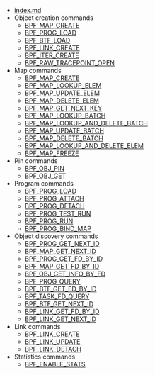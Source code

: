 * [index.md](index.md)
* Object creation commands
  * [BPF_MAP_CREATE](BPF_MAP_CREATE.md)
  * [BPF_PROG_LOAD](BPF_PROG_LOAD.md)
  * [BPF_BTF_LOAD](BPF_BTF_LOAD.md)
  * [BPF_LINK_CREATE](BPF_LINK_CREATE.md)
  * [BPF_ITER_CREATE](BPF_ITER_CREATE.md)
  * [BPF_RAW_TRACEPOINT_OPEN](BPF_RAW_TRACEPOINT_OPEN.md)
* Map commands
  * [BPF_MAP_CREATE](BPF_MAP_CREATE.md)
  * [BPF_MAP_LOOKUP_ELEM](BPF_MAP_LOOKUP_ELEM.md)
  * [BPF_MAP_UPDATE_ELEM](BPF_MAP_UPDATE_ELEM.md)
  * [BPF_MAP_DELETE_ELEM](BPF_MAP_DELETE_ELEM.md)
  * [BPF_MAP_GET_NEXT_KEY](BPF_MAP_GET_NEXT_KEY.md)
  * [BPF_MAP_LOOKUP_BATCH](BPF_MAP_LOOKUP_BATCH.md)
  * [BPF_MAP_LOOKUP_AND_DELETE_BATCH](BPF_MAP_LOOKUP_AND_DELETE_BATCH.md)
  * [BPF_MAP_UPDATE_BATCH](BPF_MAP_UPDATE_BATCH.md)
  * [BPF_MAP_DELETE_BATCH](BPF_MAP_DELETE_BATCH.md)
  * [BPF_MAP_LOOKUP_AND_DELETE_ELEM](BPF_MAP_LOOKUP_AND_DELETE_ELEM.md)
  * [BPF_MAP_FREEZE](BPF_MAP_FREEZE.md)
* Pin commands
  * [BPF_OBJ_PIN](BPF_OBJ_PIN.md)
  * [BPF_OBJ_GET](BPF_OBJ_GET.md)
* Program commands
  * [BPF_PROG_LOAD](BPF_PROG_LOAD.md)
  * [BPF_PROG_ATTACH](BPF_PROG_ATTACH.md)
  * [BPF_PROG_DETACH](BPF_PROG_DETACH.md)
  * [BPF_PROG_TEST_RUN](BPF_PROG_TEST_RUN.md)
  * [BPF_PROG_RUN](BPF_PROG_TEST_RUN.md)
  * [BPF_PROG_BIND_MAP](BPF_PROG_BIND_MAP.md)
* Object discovery commands
  * [BPF_PROG_GET_NEXT_ID](BPF_PROG_GET_NEXT_ID.md)
  * [BPF_MAP_GET_NEXT_ID](BPF_MAP_GET_NEXT_ID.md)
  * [BPF_PROG_GET_FD_BY_ID](BPF_PROG_GET_FD_BY_ID.md)
  * [BPF_MAP_GET_FD_BY_ID](BPF_MAP_GET_FD_BY_ID.md)
  * [BPF_OBJ_GET_INFO_BY_FD](BPF_OBJ_GET_INFO_BY_FD.md)
  * [BPF_PROG_QUERY](BPF_PROG_QUERY.md)
  * [BPF_BTF_GET_FD_BY_ID](BPF_BTF_GET_FD_BY_ID.md)
  * [BPF_TASK_FD_QUERY](BPF_TASK_FD_QUERY.md)
  * [BPF_BTF_GET_NEXT_ID](BPF_BTF_GET_NEXT_ID.md)
  * [BPF_LINK_GET_FD_BY_ID](BPF_LINK_GET_FD_BY_ID.md)
  * [BPF_LINK_GET_NEXT_ID](BPF_LINK_GET_NEXT_ID.md)
* Link commands
  * [BPF_LINK_CREATE](BPF_LINK_CREATE.md)
  * [BPF_LINK_UPDATE](BPF_LINK_UPDATE.md)
  * [BPF_LINK_DETACH](BPF_LINK_DETACH.md)
* Statistics commands
  * [BPF_ENABLE_STATS](BPF_ENABLE_STATS.md)
